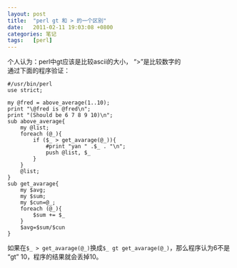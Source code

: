 ```yaml
---
layout: post
title:  "perl gt 和 > 的一个区别"
date:   2011-02-11 19:03:08 +0800
categories: 笔记
tags:   [perl]
---
```

个人认为：perl中gt应该是比较ascii的大小， “>”是比较数字的    
通过下面的程序验证：

    #/usr/bin/perl
    use strict;

    my @fred = above_average(1..10);
    print "\@fred is @fred\n";
    print "(Should be 6 7 8 9 10)\n";
    sub above_average{
        my @list;
        foreach (@_){
            if ($_ > get_avarage(@_)){
                #print "yan " .$_ . "\n";
                push @list, $_           
            }
        }
        @list;
    }
    sub get_avarage{
        my $avg;
        my $sum;
        my $cun=@_;
        foreach (@_){
            $sum += $_
        } 
        $avg=$sum/$cun
    }

如果在`$_ > get_avarage(@_)`换成`$_ gt get_avarage(@_)`，那么程序认为6不是 “gt” 10，程序的结果就会丢掉10。